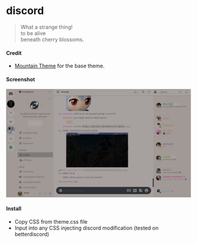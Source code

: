 # discord

> What a strange thing!  
to be alive  
beneath cherry blossoms.

#### Credit

  - [Mountain Theme](https://github.com/mountain-theme/discord) for the base theme.

#### Screenshot

![Screenshot of the discord theme](https://github.com/blossom-theme/discord/blob/main/scrot/screen.png "Blossom Discord Theme")

#### Install

 - Copy CSS from theme.css file
 - Input into any CSS injecting discord modification (tested on betterdiscord)
